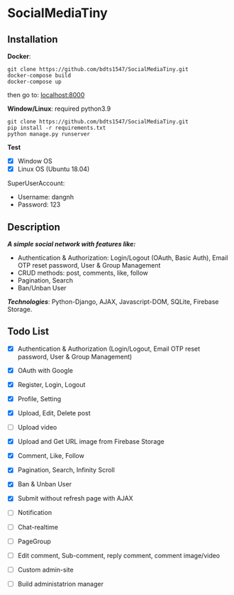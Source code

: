 # SocialMediaTiny

## Installation
**Docker**:
```
git clone https://github.com/bdts1547/SocialMediaTiny.git
docker-compose build
docker-compose up
```
then go to: [localhost:8000](http://localhost:8000)

**Window/Linux**: required python3.9
```
git clone https://github.com/bdts1547/SocialMediaTiny.git
pip install -r requirements.txt
python manage.py runserver
```

**Test**
- [x] Window OS
- [x] Linux OS (Ubuntu 18.04)

SuperUserAccount: 
- Username: dangnh
- Password: 123

## Description
***A simple social network with features like:***

- Authentication & Authorization: Login/Logout (OAuth, Basic Auth), Email OTP reset password, User & Group Management
- CRUD methods: post, comments, like, follow
- Pagination, Search
- Ban/Unban User

***Technologies***:
 Python-Django, AJAX, Javascript-DOM, SQLite, Firebase Storage.



## Todo List
- [x] Authentication & Authorization (Login/Logout, Email OTP reset password, User & Group Management)
- [x] OAuth with Google
- [x] Register, Login, Logout
- [x] Profile, Setting
- [x] Upload, Edit, Delete post
- [ ] Upload video
- [x] Upload and Get URL image from Firebase Storage
- [x] Comment, Like, Follow
- [x] Pagination, Search, Infinity Scroll
- [x] Ban & Unban User
- [x] Submit without refresh page with AJAX
- [ ] Notification
- [ ] Chat-realtime
- [ ] PageGroup
- [ ] Edit comment, Sub-comment, reply comment, comment image/video
- [ ] Custom admin-site
- [ ] Build administatrion manager





